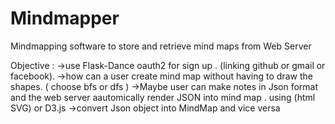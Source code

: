 # Mindmapper
Mindmapping software to store and retrieve mind maps from Web Server

Objective :
->use Flask-Dance oauth2 for sign up . (linking github or gmail or facebook).
->how can a user create mind map without having to draw the shapes. ( choose bfs or dfs ) 
->Maybe user can make notes in Json format and the web server aautomically render JSON into mind map . using (html SVG) or D3.js
->convert Json object into MindMap and vice versa 
